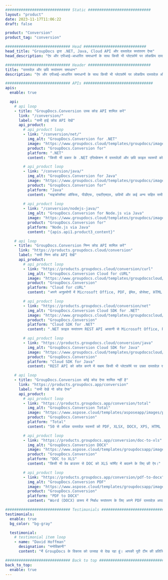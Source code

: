 ```yaml
---
############################# Static ############################
layout: "product"
date: 2023-11-17T11:06:22
draft: false

product: "Conversion"
product_tag: "conversion"

############################# Head ############################
head_title: "GroupDocs द्वारा .NET, Java, Cloud API और दस्तावेज़ रूपांतरण ऐप्स"
head_description: "ऐप और एपीआई-आधारित समाधानों के साथ किसी भी प्लेटफ़ॉर्म पर लोकप्रिय दस्तावेज़ और छवि फ़ाइल स्वरूपों को परिवर्तित करें।"

############################# Header ############################
title: "दस्तावेज़ और छवि रूपांतरण समाधान"
description: "ऐप और एपीआई-आधारित समाधानों के साथ किसी भी प्लेटफ़ॉर्म पर लोकप्रिय दस्तावेज़ और छवि फ़ाइल स्वरूपों को परिवर्तित करें।"

############################# APIs ###############################
apis:
  enable: true

  api:
    # api loop
    - title: "GroupDocs.Conversion उच्च कोड API शामिल करें"
      link: "/conversion/"
      label: "सभी हाई कोड API देखें"
      api_product:
        # api_product loop
        - link: "/conversion/net/"
          img_alt: "GroupDocs.Conversion for .NET"
          image: "https://www.groupdocs.cloud/templates/groupdocs/images/product-logos/groupdocs-conversion-net.png"
          product: "GroupDocs.Conversion for"
          platform: ".NET"
          content: "किसी भी प्रकार के .NET एप्लिकेशन में दस्तावेज़ों और छवि फ़ाइल स्वरूपों को सटीक रूप से परिवर्तित करने के लिए मूल .NET API। रूपांतरण करते समय छवि वॉटरमार्क जोड़ने का समर्थन करता है।"

        # api_product loop
        - link: "/conversion/java/"
          img_alt: "GroupDocs.Conversion for Java"
          image: "https://www.groupdocs.cloud/templates/groupdocs/images/product-logos/groupdocs-conversion-java.png"
          product: "GroupDocs.Conversion for"
          platform: "Java"
          content: "माइक्रोसॉफ्ट ऑफिस, पीडीएफ, एचटीएमएल, छवियों और कई अन्य सहित सभी उद्योग-मानक दस्तावेज़ प्रारूपों के बीच आसानी से कनवर्ट करने के लिए अपने जावा एप्लिकेशन को सक्षम करें।"
          
        # api_product loop
        - link: "/conversion/nodejs-java/"
          img_alt: "GroupDocs.Conversion for Node.js via Java"
          image: "https://www.groupdocs.cloud/templates/groupdocs/images/product-logos/groupdocs-conversion-nodejs-java.png"
          product: "GroupDocs.Conversion for"
          platform: "Node.js via Java"
          content: "{apis.api1.product3_content}"

    # api loop
    - title: "GroupDocs.Conversion निम्न कोड API शामिल करें"
      link: "https://products.groupdocs.cloud/conversion"
      label: "सभी निम्न कोड API देखें"
      api_product:
        # api_product loop
        - link: "https://products.groupdocs.cloud/conversion/curl"
          img_alt: "GroupDocs.Conversion Cloud for cURL"
          image: "https://www.groupdocs.cloud/templates/groupdocscloud/images/sdk/272x272/groupdocs_conversion-for-curl.png"
          product: "GroupDocs.Conversion"
          platform: "Cloud for cURL"
          content: "अपने अनुप्रयोगों में Microsoft Office, PDF, ईमेल, प्रोजेक्ट, HTML और अन्य सामान्य फ़ाइल स्वरूपों को आसानी से परिवर्तित करने के लिए CURL RESTful फ़ाइल रूपांतरण API के साथ कार्य करें।"

        # api_product loop
        - link: "https://products.groupdocs.cloud/conversion/net"
          img_alt: "GroupDocs.Conversion Cloud SDK for .NET"
          image: "https://www.groupdocs.cloud/templates/groupdocscloud/images/sdk/272x272/groupdocs_conversion-for-net.png"
          product: "GroupDocs.Conversion"
          platform: "Cloud SDK for .NET"
          content: ".NET फ़ाइल रूपांतरण REST API आसानी से Microsoft Office, PDF, ईमेल, प्रोजेक्ट, HTML और अन्य सामान्य फ़ाइल स्वरूपों को क्लाउड एसडीके का उपयोग करके किसी भी प्लेटफ़ॉर्म पर परिवर्तित करने के लिए।"

        # api_product loop
        - link: "https://products.groupdocs.cloud/conversion/java"
          img_alt: "GroupDocs.Conversion Cloud SDK for Java"
          image: "https://www.groupdocs.cloud/templates/groupdocscloud/images/sdk/272x272/groupdocs_conversion-for-java.png"
          product: "GroupDocs.Conversion"
          platform: "Cloud SDK for Java"
          content: "REST API को कॉल करने में सक्षम किसी भी प्लेटफ़ॉर्म पर उन्नत दस्तावेज़ रूपांतरण सुविधाओं के साथ अपने क्लाउड-आधारित जावा एप्लिकेशन को समृद्ध करें।"

    # api loop
    - title: "GroupDocs.Conversion कोई कोड ऐप्स शामिल नहीं है"
      link: "https://products.groupdocs.app/conversion"
      label: "सभी देखें नो कोड ऐप्स"
      api_product:
        # api_product loop
        - link: "https://products.groupdocs.app/conversion/total"
          img_alt: "GroupDocs.Conversion Total"
          image: "https://www.aspose.cloud/templates/asposeapp/images/products/logo/aspose_conversion-app.png"
          product: "GroupDocs.Conversion"
          platform: "Total"
          content: "50 से अधिक दस्तावेज़ स्वरूपों को PDF, XLSX, DOCX, XPS, HTML और अधिक में कनवर्ट करें।"

        # api_product loop
        - link: "https://products.groupdocs.app/conversion/doc-to-xls"
          img_alt: "GroupDocs.Conversion DOCX"
          image: "https://www.aspose.cloud/templates/groupdocsapp/images/products/logo/groupdocs_words-app.png"
          product: "GroupDocs.Conversion"
          platform: "DOC to XLS"
          content: "किसी भी वेब ब्राउजर से DOC को XLS फॉर्मेट में बदलने के लिए फ्री ऐप।"

        # api_product loop
        - link: "https://products.groupdocs.app/conversion/pdf-to-docx"
          img_alt: "GroupDocs.Conversion PDF"
          image: "https://www.aspose.cloud/templates/groupdocsapp/images/products/logo/groupdocs_pdf-app.png"
          product: "GroupDocs.Conversion"
          platform: "PDF to DOCX"
          content: "Word (DOCX) प्रारूप में निर्बाध रूपांतरण के लिए अपने PDF दस्तावेज़ अपलोड करें।"

############################# Testimonials ###############################
testimonials:
  enable: true
  bg_color: "bg-gray"

  testimonial:
    # testimonial item loop
    - name: "David Hoffman"
      designation: "मनोविज्ञानी"
      content: "मैं GroupDocs के विकास को उत्साह से देख रहा हूं। आपकी पूरी टीम की प्रतिक्रिया ने मुझे बहुत मदद की है, जब मैं GroupDocs पर किसी से बात करता हूं तो मैं गारंटी दे सकता हूं कि कोई सुन रहा है और चीजें कर रहा है।"

############################# Back to top ###############################
back_to_top:
  enable: true
---
```

